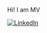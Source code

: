 Hi! I am MV

<a href="https://www.linkedin.com/in/manuvij/"><img alt="LinkedIn" src="https://img.shields.io/badge/linkedin%20-%230077B5.svg?&style=for-the-badge&logo=linkedin&logoColor=white"/></a>
